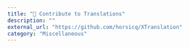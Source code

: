 ```yaml
---
title: "💬 Contribute to Translations"
description: ""
external_url: "https://github.com/horsicq/XTranslation"
category: "Miscellaneous"
---
```

